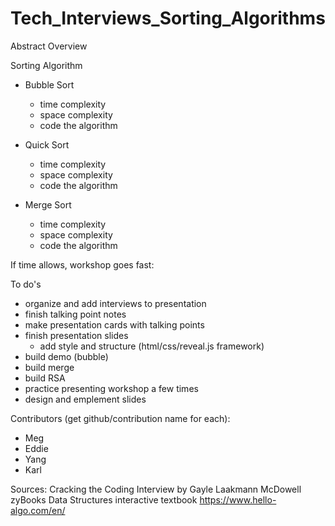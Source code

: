 # Tech_Interviews_Sorting_Algorithms

Abstract Overview  

Sorting Algorithm 
- Bubble Sort 
    - time complexity 
    - space complexity
    - code the algorithm 

- Quick Sort 
    - time complexity 
    - space complexity
    - code the algorithm 

- Merge Sort 
    - time complexity 
    - space complexity
    - code the algorithm 

If time allows, workshop goes fast: 

To do's 
- organize and add interviews to presentation 
- finish talking point notes
- make presentation cards with talking points
- finish presentation slides 
    - add style and structure (html/css/reveal.js framework)
- build demo (bubble)
- build merge 
- build RSA 
- practice presenting workshop a few times  
- design and emplement slides 

Contributors (get github/contribution name for each): 
- Meg 
- Eddie
- Yang 
- Karl

Sources: 
Cracking the Coding Interview by Gayle Laakmann McDowell
zyBooks Data Structures interactive textbook
https://www.hello-algo.com/en/
